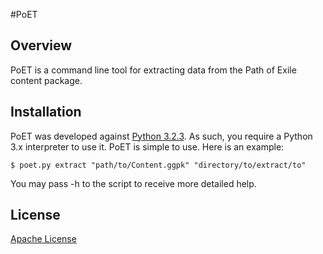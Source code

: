 #PoET
## Overview
PoET is a command line tool for extracting data from the Path of Exile content package.

## Installation
PoET was developed against [Python 3.2.3](http://www.python.org/download/). As such, you require a Python 3.x interpreter to use it. PoET is simple to use. Here is an example:

    $ poet.py extract "path/to/Content.ggpk" "directory/to/extract/to"

You may pass -h to the script to receive more detailed help.

## License
[Apache License](http://www.apache.org/licenses/LICENSE-2.0.html)
